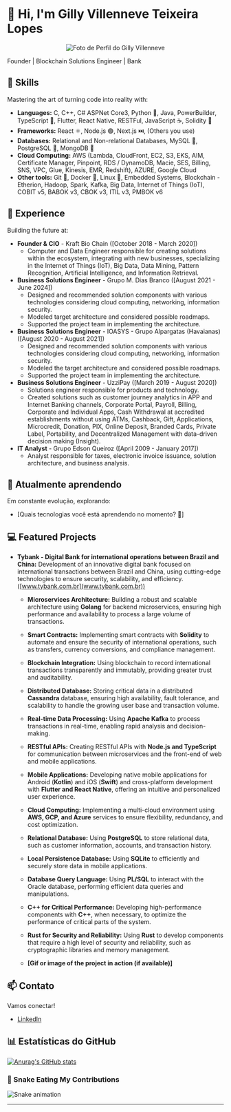 # 👋 Hi, I'm Gilly Villenneve Teixeira Lopes

<p align="center"> 
  <img src="https://media.licdn.com/dms/image/C4E03AQGhmK_K4qB5Bw/profile-displayphoto-shrink_800_800/0/1637442935378?e=1678320000&v=beta&t=dHk6aWJC29jWj5_yUrX-b63z_9r92jK2bG4LjO9c22A" alt="Foto de Perfil do Gilly Villenneve"> 
</p>

Founder | Blockchain Solutions Engineer | Bank

## 🚀 Skills

Mastering the art of turning code into reality with:

* **Languages:** C, C++, C# ASPNet Core3, Python 🐍, Java, PowerBuilder, TypeScript 🔵, Flutter, React Native, RESTFul, JavaScript ☕, Solidity 💎
* **Frameworks:** React ⚛️, Node.js 🟢, Next.js ⏭️, (Others you use)
* **Databases:** Relational and Non-relational Databases, MySQL 🐬, PostgreSQL 🐘, MongoDB 🍃
* **Cloud Computing:** AWS (Lambda, CloudFront, EC2, S3, EKS, AIM, Certificate Manager, Pinpoint, RDS / DynamoDB, Macie, SES, Billing, SNS, VPC, Glue, Kinesis, EMR, Redshift), AZURE, Google Cloud
* **Other tools:** Git 🐙, Docker 🐳, Linux 🐧, Embedded Systems, Blockchain - Etherion, Hadoop, Spark, Kafka, Big Data, Internet of Things (IoT), COBIT v5, BABOK v3, CBOK v3, ITIL v3, PMBOK v6

## 💼 Experience

Building the future at:

* **Founder & CIO** - Kraft Bio Chain ([October 2018 - March 2020])
    * Computer and Data Engineer responsible for creating solutions within the ecosystem, integrating with new businesses, specializing in the Internet of Things (IoT), Big Data, Data Mining, Pattern Recognition, Artificial Intelligence, and Information Retrieval. 
* **Business Solutions Engineer** - Grupo M. Dias Branco ([August 2021 - June 2024])
    * Designed and recommended solution components with various technologies considering cloud computing, networking, information security.
    * Modeled target architecture and considered possible roadmaps.
    * Supported the project team in implementing the architecture.
* **Business Solutions Engineer** - IOASYS - Grupo Alpargatas (Havaianas) ([August 2020 - August 2021])
    * Designed and recommended solution components with various technologies considering cloud computing, networking, information security.
    * Modeled the target architecture and considered possible roadmaps.
    * Supported the project team in implementing the architecture.
* **Business Solutions Engineer** - UzziPay ([March 2019 - August 2020])
    * Solutions engineer responsible for products and technology.
    * Created solutions such as customer journey analytics in APP and Internet Banking channels, Corporate Portal, Payroll, Billing, Corporate and Individual Apps, Cash Withdrawal at accredited establishments without using ATMs, Cashback, Gift, Applications, Microcredit, Donation, PIX, Online Deposit, Branded Cards, Private Label, Portability, and Decentralized Management with data-driven decision making (Insight).
* **IT Analyst** - Grupo Edson Queiroz ([April 2009 - January 2017])
    * Analyst responsible for taxes, electronic invoice issuance, solution architecture, and business analysis.

## 🌱 Atualmente aprendendo

Em constante evolução, explorando:

* [Quais tecnologias você está aprendendo no momento? 🤔]

## 💻 Featured Projects

* **Tybank - Digital Bank for international operations between Brazil and China:** Development of an innovative digital bank focused on international transactions between Brazil and China, using cutting-edge technologies to ensure security, scalability, and efficiency. ([www.tybank.com.br](www.tybank.com.br))

    * **Microservices Architecture:** Building a robust and scalable architecture using **Golang** for backend microservices, ensuring high performance and availability to process a large volume of transactions.
    * **Smart Contracts:** Implementing smart contracts with **Solidity** to automate and ensure the security of international operations, such as transfers, currency conversions, and compliance management.
    * **Blockchain Integration:** Using blockchain to record international transactions transparently and immutably, providing greater trust and auditability.
    * **Distributed Database:** Storing critical data in a distributed **Cassandra** database, ensuring high availability, fault tolerance, and scalability to handle the growing user base and transaction volume.
    * **Real-time Data Processing:** Using **Apache Kafka** to process transactions in real-time, enabling rapid analysis and decision-making.
    * **RESTful APIs:** Creating RESTful APIs with **Node.js and TypeScript** for communication between microservices and the front-end of web and mobile applications.
    * **Mobile Applications:** Developing native mobile applications for Android (**Kotlin**) and iOS (**Swift**) and cross-platform development with **Flutter and React Native**, offering an intuitive and personalized user experience.
    * **Cloud Computing:** Implementing a multi-cloud environment using **AWS, GCP, and Azure** services to ensure flexibility, redundancy, and cost optimization.
    * **Relational Database:** Using **PostgreSQL** to store relational data, such as customer information, accounts, and transaction history.
    * **Local Persistence Database:** Using **SQLite** to efficiently and securely store data in mobile applications.
    * **Database Query Language:** Using **PL/SQL** to interact with the Oracle database, performing efficient data queries and manipulations.
    * **C++ for Critical Performance:** Developing high-performance components with **C++**, when necessary, to optimize the performance of critical parts of the system.
    * **Rust for Security and Reliability:** Using **Rust** to develop components that require a high level of security and reliability, such as cryptographic libraries and memory management.

    * **[Gif or image of the project in action (if available)]**


## 📫 Contato

Vamos conectar!

* [LinkedIn](https://www.linkedin.com/in/villenneve)

## 📊 Estatísticas do GitHub

[![Anurag's GitHub stats](https://github-readme-stats.vercel.app/api?username=villeneve)](https://github.com/anuraghazra/github-readme-stats)

### 🐍 Snake Eating My Contributions

![Snake animation](https://github.com/villenneve/villenneve/blob/output/snake.svg)


---
